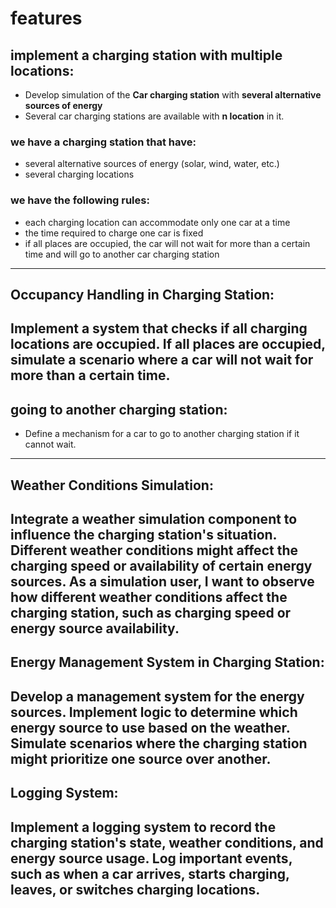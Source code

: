 # features
## implement a charging station with multiple locations:
- Develop simulation of the **Car charging station** with **several alternative sources of energy**
- Several car charging stations are available with **n location** in it.
### we have a charging station that have:
- several alternative sources of energy (solar, wind, water, etc.)
- several charging locations

### we have the following rules:
- each charging location can accommodate only one car at a time
- the time required to charge one car is fixed
- if all places are occupied, the car will not wait for more than a certain time and will go to another car charging station
-----
## Occupancy Handling in Charging Station:
Implement a system that checks if all charging locations are occupied.
If all places are occupied, simulate a scenario where a car will not wait for more than a certain time.
-----
## going to another charging station:
- Define a mechanism for a car to go to another charging station if it cannot wait.
-----
## Weather Conditions Simulation:
Integrate a weather simulation component to influence the charging station's situation.
Different weather conditions might affect the charging speed or availability of certain energy sources.
As a simulation user, I want to observe how different weather conditions affect the charging station, such as charging speed or energy source availability.
-----
## Energy Management System in Charging Station:
Develop a management system for the energy sources.
Implement logic to determine which energy source to use based on the weather.
Simulate scenarios where the charging station might prioritize one source over another.
-----
## Logging System:
Implement a logging system to record the charging station's state, weather conditions, and energy source usage.
Log important events, such as when a car arrives, starts charging, leaves, or switches charging locations.
-----

